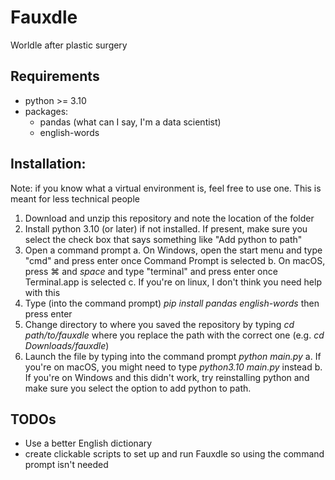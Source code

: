 # Fauxdle
Worldle after plastic surgery

## Requirements
- python >= 3.10
- packages:
  - pandas (what can I say, I'm a data scientist)
  - english-words
  

## Installation:
Note: if you know what a virtual environment is, feel free to use one. This is meant for less technical people

1. Download and unzip this repository and note the location of the folder
2. Install python 3.10 (or later) if not installed. If present, make sure you select the check box that says something like "Add python to path"
3. Open a command prompt
  a. On Windows, open the start menu and type "cmd" and press enter once Command Prompt is selected
  b. On macOS, press ⌘ and *space* and type "terminal" and press enter once Terminal.app is selected
  c. If you're on linux, I don't think you need help with this
4. Type (into the command prompt) *pip install pandas english-words* then press enter
5. Change directory to where you saved the repository by typing *cd path/to/fauxdle* where you replace the path with the correct one (e.g. *cd Downloads/fauxdle*)
6. Launch the file by typing into the command prompt *python main.py*
  a. If you're on macOS, you might need to type *python3.10 main.py* instead
  b. If you're on Windows and this didn't work, try reinstalling python and make sure you select the option to add python to path.
  
## TODOs
- Use a better English dictionary
- create clickable scripts to set up and run Fauxdle so using the command prompt isn't needed
